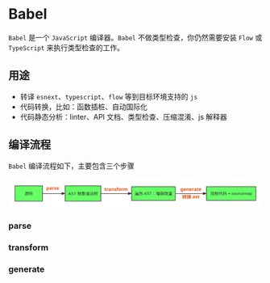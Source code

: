 # Babel
`Babel` 是一个 `JavaScript` 编译器。`Babel` 不做类型检查，你仍然需要安装 `Flow` 或 `TypeScript` 来执行类型检查的工作。

## 用途
- 转译 `esnext`、`typescript`、`flow` 等到目标环境支持的 `js`
- 代码转换，比如：函数插桩、自动国际化
- 代码静态分析：linter、API 文档、类型检查、压缩混淆、js 解释器

## 编译流程
`Babel` 编译流程如下，主要包含三个步骤

![](./assets/babel-flow.svg)

### parse

### transform

### generate
